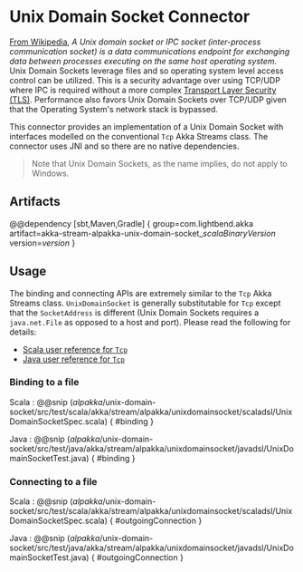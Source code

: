 # Unix Domain Socket Connector

[From Wikipedia](https://en.wikipedia.org/wiki/Unix_domain_socket), _A Unix domain socket or IPC socket (inter-process communication socket) is a data communications endpoint for exchanging data between processes executing on the same host operating system._ Unix Domain Sockets leverage files and so operating system level access control can be utilized. This is a security advantage over using TCP/UDP where IPC is required without a more complex [Transport Layer Security (TLS)](https://en.wikipedia.org/wiki/Transport_Layer_Security). Performance also favors Unix Domain Sockets over TCP/UDP given that the Operating System's network stack is bypassed.

This connector provides an implementation of a Unix Domain Socket with interfaces modelled on the conventional `Tcp` Akka Streams class. The connector uses JNI and so there are no native dependencies.

> Note that Unix Domain Sockets, as the name implies, do not apply to Windows.

## Artifacts

@@dependency [sbt,Maven,Gradle] {
  group=com.lightbend.akka
  artifact=akka-stream-alpakka-unix-domain-socket_$scalaBinaryVersion$
  version=$version$
}

## Usage

The binding and connecting APIs are extremely similar to the `Tcp` Akka Streams class. `UnixDomainSocket` is generally substitutable for `Tcp` except that the `SocketAddress` is different (Unix Domain Sockets requires a `java.net.File` as opposed to a host and port). Please read the following for details:

* [Scala user reference for `Tcp`](https://doc.akka.io/docs/akka/current/stream/stream-io.html?language=scala)
* [Java user reference for `Tcp`](https://doc.akka.io/docs/akka/current/stream/stream-io.html?language=java)

### Binding to a file

Scala
: @@snip ($alpakka$/unix-domain-socket/src/test/scala/akka/stream/alpakka/unixdomainsocket/scaladsl/UnixDomainSocketSpec.scala) { #binding }

Java
: @@snip ($alpakka$/unix-domain-socket/src/test/java/akka/stream/alpakka/unixdomainsocket/javadsl/UnixDomainSocketTest.java) { #binding }

### Connecting to a file

Scala
: @@snip ($alpakka$/unix-domain-socket/src/test/scala/akka/stream/alpakka/unixdomainsocket/scaladsl/UnixDomainSocketSpec.scala) { #outgoingConnection }

Java
: @@snip ($alpakka$/unix-domain-socket/src/test/java/akka/stream/alpakka/unixdomainsocket/javadsl/UnixDomainSocketTest.java) { #outgoingConnection }

